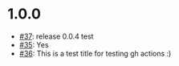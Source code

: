 1.0.0
=====

* [#37](https://api.github.com/repos/saadmk11/test/issues/37): release 0.0.4 test
* [#35](https://api.github.com/repos/saadmk11/test/issues/35): Yes
* [#36](https://api.github.com/repos/saadmk11/test/issues/36): This is a test title for testing gh actions :)
